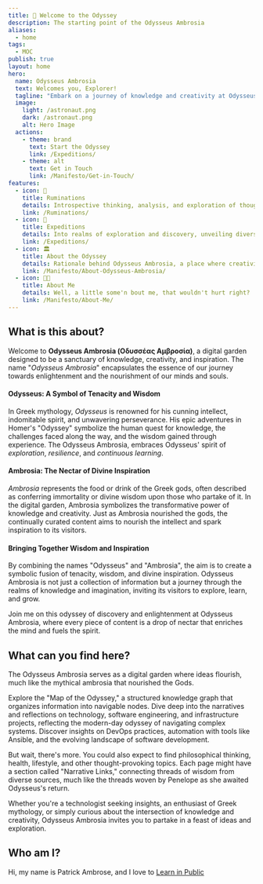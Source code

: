 ```yaml
---
title: 👋 Welcome to the Odyssey
description: The starting point of the Odysseus Ambrosia
aliases:
  - home
tags:
  - MOC
publish: true
layout: home
hero:
  name: Odysseus Ambrosia
  text: Welcomes you, Explorer!
  tagline: "Embark on a journey of knowledge and creativity at Odysseus Ambrosia: A Digital Garden of Inspiration and Enlightenment."
  image:
    light: /astronaut.png
    dark: /astronaut.png
    alt: Hero Image
  actions:
    - theme: brand
      text: Start the Odyssey
      link: /Expeditions/
    - theme: alt
      text: Get in Touch
      link: /Manifesto/Get-in-Touch/
features:
  - icon: 🌱
    title: Ruminations
    details: Introspective thinking, analysis, and exploration of thoughts or feelings.
    link: /Ruminations/
  - icon: 🚀
    title: Expeditions
    details: Into realms of exploration and discovery, unveiling diverse experiences along the way.
    link: /Expeditions/
  - icon: 🏛️
    title: About the Odyssey
    details: Rationale behind Odysseus Ambrosia, a place where creativity thrives.
    link: /Manifesto/About-Odysseus-Ambrosia/
  - icon: 👨‍💻
    title: About Me
    details: Well, a little some'n bout me, that wouldn't hurt right?
    link: /Manifesto/About-Me/
---
```

## What is this about?

Welcome to **Odysseus Ambrosia (Οδυσσέας Αμβροσία)**, a digital garden designed to be a sanctuary of knowledge, creativity, and inspiration. The name "*Odysseus Ambrosia*" encapsulates the essence of our journey towards enlightenment and the nourishment of our minds and souls.

#### Odysseus: A Symbol of Tenacity and Wisdom

In Greek mythology, *Odysseus* is renowned for his cunning intellect, indomitable spirit, and unwavering perseverance. His epic adventures in Homer's "Odyssey" symbolize the human quest for knowledge, the challenges faced along the way, and the wisdom gained through experience. The Odysseus Ambrosia, embraces Odysseus' spirit of *exploration*, *resilience*, and *continuous learning*.

#### Ambrosia: The Nectar of Divine Inspiration

*Ambrosia* represents the food or drink of the Greek gods, often described as conferring immortality or divine wisdom upon those who partake of it. In the digital garden, Ambrosia symbolizes the transformative power of knowledge and creativity. Just as Ambrosia nourished the gods, the continually curated content aims to nourish the intellect and spark inspiration to its visitors.

#### Bringing Together Wisdom and Inspiration

By combining the names "Odysseus" and "Ambrosia", the aim is to create a symbolic fusion of tenacity, wisdom, and divine inspiration. Odysseus Ambrosia is not just a collection of information but a journey through the realms of knowledge and imagination, inviting its visitors to explore, learn, and grow.

Join me on this odyssey of discovery and enlightenment at Odysseus Ambrosia, where every piece of content is a drop of nectar that enriches the mind and fuels the spirit.

## What can you find here?

The Odysseus Ambrosia serves as a digital garden where ideas flourish, much like the mythical ambrosia that nourished the Gods.

Explore the "Map of the Odyssey," a structured knowledge graph that organizes information into navigable nodes. Dive deep into the narratives and reflections on technology, software engineering, and infrastructure projects, reflecting the modern-day odyssey of navigating complex systems. Discover insights on DevOps practices, automation with tools like Ansible, and the evolving landscape of software development.

But wait, there's more. You could also expect to find philosophical thinking, health, lifestyle, and other thought-provoking topics. Each page might have a section called "Narrative Links," connecting threads of wisdom from diverse sources, much like the threads woven by Penelope as she awaited Odysseus's return.

Whether you're a technologist seeking insights, an enthusiast of Greek mythology, or simply curious about the intersection of knowledge and creativity, Odysseus Ambrosia invites you to partake in a feast of ideas and exploration.

## Who am I?

Hi, my name is Patrick Ambrose, and I love to [Learn in Public](Learn%20in%20Public.md)

